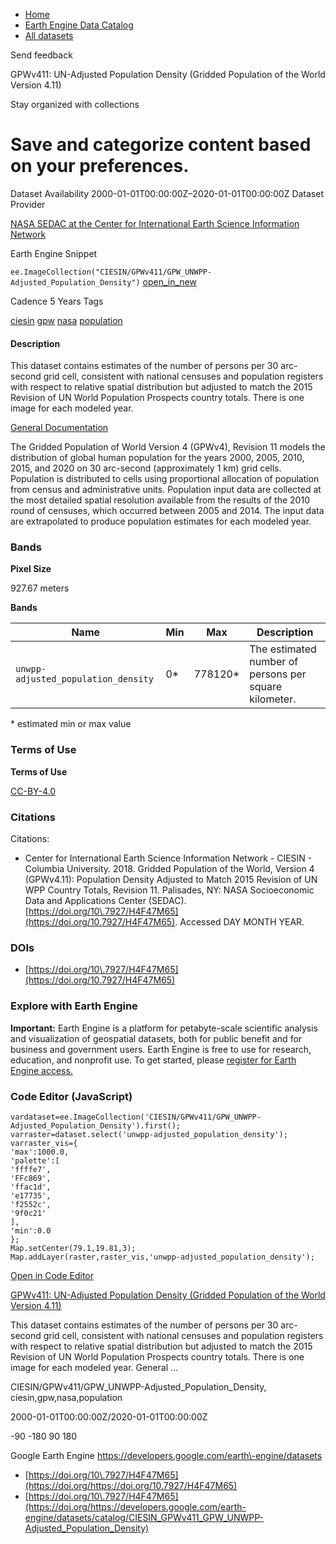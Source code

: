 



* [Home](https://developers.google.com/)
* [Earth Engine Data Catalog](https://developers.google.com/earth-engine/datasets)
* [All datasets](https://developers.google.com/earth-engine/datasets/catalog)





 
 
 Send feedback
 
 

GPWv411: UN\-Adjusted Population Density (Gridded Population of the World Version 4\.11\)


 
 Stay organized with collections
 

 
 Save and categorize content based on your preferences.
===========================================================================================================================================================================================








Dataset Availability
2000\-01\-01T00:00:00Z–2020\-01\-01T00:00:00Z
Dataset Provider


[NASA SEDAC at the Center for International Earth Science Information Network](https://doi.org/10.7927/H4F47M65)



Earth Engine Snippet


`ee.ImageCollection("CIESIN/GPWv411/GPW_UNWPP-Adjusted_Population_Density")` 
[open\_in\_new](https://code.earthengine.google.com/?scriptPath=Examples:Datasets/CIESIN/CIESIN_GPWv411_GPW_UNWPP-Adjusted_Population_Density)





Cadence
5 Years
Tags


[ciesin](/earth-engine/datasets/tags/ciesin)
[gpw](/earth-engine/datasets/tags/gpw)
[nasa](/earth-engine/datasets/tags/nasa)
[population](/earth-engine/datasets/tags/population)








#### Description



This dataset contains estimates of the number of persons
per 30 arc\-second grid cell, consistent with national censuses and
population registers with respect to relative spatial distribution but
adjusted to match the 2015 Revision of UN World Population Prospects
country totals. There is one image for each modeled year.


[General Documentation](https://sedac.ciesin.columbia.edu/data/set/gpw-v4-population-density-rev11/docs)


The Gridded Population of World Version 4 (GPWv4\), Revision 11 models the distribution
of global human population for the years 2000, 2005, 2010, 2015, and 2020
on 30 arc\-second (approximately 1 km) grid cells. Population is distributed
to cells using proportional allocation of population from census and
administrative units. Population input data are collected at the most
detailed spatial resolution available from the results of the 2010 round of
censuses, which occurred between 2005 and 2014\. The input data are
extrapolated to produce population estimates for each modeled year.





### Bands



**Pixel Size**
  
927\.67 meters



**Bands**




| Name | Min | Max | Description |
| --- | --- | --- | --- |
| `unwpp-adjusted_population_density` | 0\* | 778120\* | The estimated number of persons per square kilometer. |


 \* estimated min or max value


### Terms of Use


**Terms of Use**


[CC\-BY\-4\.0](https://spdx.org/licenses/CC-BY-4.0.html)




### Citations



Citations:
* Center for International Earth Science Information Network \- CIESIN \-
Columbia University. 2018\. Gridded Population of the World, Version 4
(GPWv4\.11\): Population Density Adjusted to Match 2015 Revision of UN WPP
Country Totals, Revision 11\. Palisades, NY: NASA Socioeconomic Data and Applications
Center (SEDAC). [https://doi.org/10\.7927/H4F47M65](https://doi.org/10.7927/H4F47M65).
Accessed DAY MONTH YEAR.





### DOIs


* [https://doi.org/10\.7927/H4F47M65](https://doi.org/10.7927/H4F47M65)




### Explore with Earth Engine


**Important:** 
 Earth Engine is a platform for petabyte\-scale scientific analysis and visualization of
 geospatial datasets, both for public benefit and for business and government users.
 Earth Engine is free to use for research, education, and nonprofit use. To get started, please
 [register for Earth Engine access.](https://console.cloud.google.com/earth-engine)



### Code Editor (JavaScript)



```
vardataset=ee.ImageCollection('CIESIN/GPWv411/GPW_UNWPP-Adjusted_Population_Density').first();
varraster=dataset.select('unwpp-adjusted_population_density');
varraster_vis={
'max':1000.0,
'palette':[
'ffffe7',
'FFc869',
'ffac1d',
'e17735',
'f2552c',
'9f0c21'
],
'min':0.0
};
Map.setCenter(79.1,19.81,3);
Map.addLayer(raster,raster_vis,'unwpp-adjusted_population_density');
```



[Open in Code Editor](https://code.earthengine.google.com/?scriptPath=Examples:Datasets/CIESIN/CIESIN_GPWv411_GPW_UNWPP-Adjusted_Population_Density)


[GPWv411: UN\-Adjusted Population Density (Gridded Population of the World Version 4\.11\)](/earth-engine/datasets/catalog/CIESIN_GPWv411_GPW_UNWPP-Adjusted_Population_Density)

This dataset contains estimates of the number of persons per 30 arc\-second grid cell, consistent with national censuses and population registers with respect to relative spatial distribution but adjusted to match the 2015 Revision of UN World Population Prospects country totals. There is one image for each modeled year. General …

 CIESIN/GPWv411/GPW\_UNWPP\-Adjusted\_Population\_Density,
 ciesin,gpw,nasa,population

2000\-01\-01T00:00:00Z/2020\-01\-01T00:00:00Z



 \-90 \-180 90 180
 



Google Earth Engine
https://developers.google.com/earth\-engine/datasets

* [https://doi.org/10\.7927/H4F47M65](https://doi.org/https://doi.org/10.7927/H4F47M65)
* [https://doi.org/10\.7927/H4F47M65](https://doi.org/https://developers.google.com/earth-engine/datasets/catalog/CIESIN_GPWv411_GPW_UNWPP-Adjusted_Population_Density)










